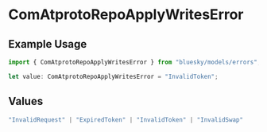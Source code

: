 # ComAtprotoRepoApplyWritesError

## Example Usage

```typescript
import { ComAtprotoRepoApplyWritesError } from "bluesky/models/errors";

let value: ComAtprotoRepoApplyWritesError = "InvalidToken";
```

## Values

```typescript
"InvalidRequest" | "ExpiredToken" | "InvalidToken" | "InvalidSwap"
```